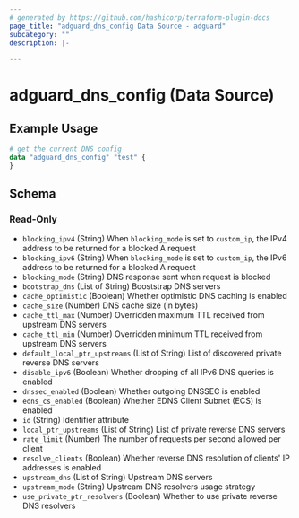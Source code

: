 ```yaml
---
# generated by https://github.com/hashicorp/terraform-plugin-docs
page_title: "adguard_dns_config Data Source - adguard"
subcategory: ""
description: |-
  
---
```


# adguard_dns_config (Data Source)



## Example Usage

```terraform
# get the current DNS config
data "adguard_dns_config" "test" {
}
```

<!-- schema generated by tfplugindocs -->
## Schema

### Read-Only

- `blocking_ipv4` (String) When `blocking_mode` is set to `custom_ip`, the IPv4 address to be returned for a blocked A request
- `blocking_ipv6` (String) When `blocking_mode` is set to `custom_ip`, the IPv6 address to be returned for a blocked A request
- `blocking_mode` (String) DNS response sent when request is blocked
- `bootstrap_dns` (List of String) Booststrap DNS servers
- `cache_optimistic` (Boolean) Whether optimistic DNS caching is enabled
- `cache_size` (Number) DNS cache size (in bytes)
- `cache_ttl_max` (Number) Overridden maximum TTL received from upstream DNS servers
- `cache_ttl_min` (Number) Overridden minimum TTL received from upstream DNS servers
- `default_local_ptr_upstreams` (List of String) List of discovered private reverse DNS servers
- `disable_ipv6` (Boolean) Whether dropping of all IPv6 DNS queries is enabled
- `dnssec_enabled` (Boolean) Whether outgoing DNSSEC is enabled
- `edns_cs_enabled` (Boolean) Whether EDNS Client Subnet (ECS) is enabled
- `id` (String) Identifier attribute
- `local_ptr_upstreams` (List of String) List of private reverse DNS servers
- `rate_limit` (Number) The number of requests per second allowed per client
- `resolve_clients` (Boolean) Whether reverse DNS resolution of clients' IP addresses is enabled
- `upstream_dns` (List of String) Upstream DNS servers
- `upstream_mode` (String) Upstream DNS resolvers usage strategy
- `use_private_ptr_resolvers` (Boolean) Whether to use private reverse DNS resolvers


